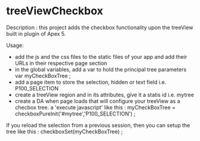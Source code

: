 # treeViewCheckbox
Description : this project adds the checkbox functionality upon the treeView built in plugin of Apex 5.

Usage:
* add the js and the css files to the static files of your app and add their URLs in their respective page section
* in the global variables, add a var to hold the principal tree parameters
  var myCheckBoxTree ;
* add a page item to store the selection, hidden or text field i.e. P100_SELECTION
* create a treeView region and in its attributes, give it a statis id i.e. mytree
* create a DA when page loads that will configure your treeView as a checbox tree. 
  a 'execute javascript' like this :
    myCheckBoxTree = checkboxPureInit('#mytree','P100_SELECTION') ;
    
If you reload the selection from a previous session, then you can setup the tree like this :
  checkboxSet(myCheckBoxTree) ;
  
